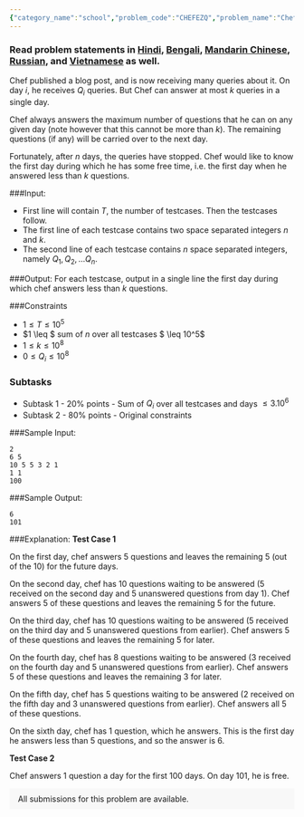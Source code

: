 ```yaml
---
{"category_name":"school","problem_code":"CHEFEZQ","problem_name":"Chef and Easy Queries","problemComponents":{"constraints":"","constraintsState":false,"subtasks":"","subtasksState":false,"inputFormat":"","inputFormatState":false,"outputFormat":"","outputFormatState":false,"sampleTestCases":{"0":{"id":1,"input":"2 \r\n6 5 \r\n10 5 5 3 2 1 \r\n1 1\r\n100","output":"6\r\n101","explanation":"**Test Case 1**\r\n\r\nOn the first day, chef answers 5 questions and leaves the remaining 5 (out of the 10) for the future days.\r\n\r\nOn the second day, chef has 10 questions waiting to be answered (5 received on the second day and 5 unanswered questions from day 1). Chef answers 5 of these questions and leaves the remaining 5 for the future.\r\n\r\nOn the third day, chef has 10 questions waiting to be answered (5 received on the third day and 5 unanswered questions from earlier). Chef answers 5 of these questions and leaves the remaining 5 for later.\r\n\r\nOn the fourth day, chef has 8 questions waiting to be answered (3 received on the fourth day and 5 unanswered questions from earlier). Chef answers 5 of these questions and leaves the remaining 3 for later.\r\n\r\nOn the fifth day, chef has 5 questions waiting to be answered (2 received on the fifth day and 3 unanswered questions from earlier). Chef answers all 5 of these questions.\r\n\r\nOn the sixth day, chef has 1 question, which he answers. This is the first day he answers less than 5 questions, and so the answer is 6.\r\n\r\n**Test Case 2**\r\n\r\nChef answers 1 question a day for the first 100 days. On day 101, he is free.","isDeleted":false}}},"video_editorial_url":"","languages_supported":{"0":"CPP14","1":"C","2":"JAVA","3":"PYTH 3.6","4":"CPP17","5":"PYTH","6":"PYP3","7":"CS2","8":"ADA","9":"PYPY","10":"TEXT","11":"PAS fpc","12":"NODEJS","13":"RUBY","14":"PHP","15":"GO","16":"HASK","17":"TCL","18":"PERL","19":"SCALA","20":"LUA","21":"kotlin","22":"BASH","23":"JS","24":"LISP sbcl","25":"rust","26":"PAS gpc","27":"BF","28":"CLOJ","29":"R","30":"D","31":"CAML","32":"FORT","33":"ASM","34":"swift","35":"FS","36":"WSPC","37":"LISP clisp","38":"SQL","39":"SCM guile","40":"PERL6","41":"ERL","42":"CLPS","43":"ICK","44":"NICE","45":"PRLG","46":"ICON","47":"COB","48":"SCM chicken","49":"PIKE","50":"SCM qobi","51":"ST","52":"SQLQ","53":"NEM"},"max_timelimit":1,"source_sizelimit":50000,"problem_author":"srikkanth_adm","problem_tester":"","date_added":"1-10-2020","tags":{"0":"cakewalk","1":"oct20","2":"srikkanth_adm"},"problem_difficulty_level":"Cakewalk","best_tag":"","editorial_url":"https://discuss.codechef.com/problems/CHEFEZQ","time":{"view_start_date":1104528600,"submit_start_date":1104528600,"visible_start_date":1104528600,"end_date":1735669800},"is_direct_submittable":false,"problemDiscussURL":"https://discuss.codechef.com/search?q=CHEFEZQ","is_proctored":false,"visitedContests":{},"layout":"problem"}
---
```

### Read problem statements in [Hindi](https://www.codechef.com/download/translated/OCT20/hindi/CHEFEZQ.pdf), [Bengali](https://www.codechef.com/download/translated/OCT20/bengali/CHEFEZQ.pdf), [Mandarin Chinese](https://www.codechef.com/download/translated/OCT20/mandarin/CHEFEZQ.pdf), [Russian](https://www.codechef.com/download/translated/OCT20/russian/CHEFEZQ.pdf), and [Vietnamese](https://www.codechef.com/download/translated/OCT20/vietnamese/CHEFEZQ.pdf) as well.

Chef published a blog post, and is now receiving many queries about it. On day $i$, he receives $Q_i$ queries. But Chef can answer at most $k$ queries in a single day. 

Chef always answers the maximum number of questions that he can on any given day (note however that this cannot be more than $k$). The remaining questions (if any) will be carried over to the next day.

Fortunately, after $n$ days, the queries have stopped. Chef would like to know the first day during which he has some free time, i.e. the first day when he answered less than $k$ questions. 

###Input:

- First line will contain $T$, the number of testcases. Then the testcases follow.
- The first line of each testcase contains two space separated integers $n$ and $k$.
- The second line of each testcase contains $n$ space separated integers, namely $Q_1, Q_2, ... Q_n$.

###Output:
For each testcase, output in a single line the first day during which chef answers less than $k$ questions. 

###Constraints 
- $1 \leq T \leq 10^5$
- $1 \leq $ sum of $n$ over all testcases $ \leq 10^5$
- $1 \leq k \leq 10^8$
- $0 \leq Q_i \leq 10^8$

### Subtasks
- Subtask 1 - 20% points - Sum of $Q_i$ over all testcases and days $\leq 3 . 10^6$
- Subtask 2 - 80% points - Original constraints

###Sample Input:
```
2 
6 5 
10 5 5 3 2 1 
1 1
100
```

###Sample Output:
```
6
101
```
	
###Explanation:
**Test Case 1**

On the first day, chef answers 5 questions and leaves the remaining 5 (out of the 10) for the future days.

On the second day, chef has 10 questions waiting to be answered (5 received on the second day and 5 unanswered questions from day 1). Chef answers 5 of these questions and leaves the remaining 5 for the future.

On the third day, chef has 10 questions waiting to be answered (5 received on the third day and 5 unanswered questions from earlier). Chef answers 5 of these questions and leaves the remaining 5 for later.

On the fourth day, chef has 8 questions waiting to be answered (3 received on the fourth day and 5 unanswered questions from earlier). Chef answers 5 of these questions and leaves the remaining 3 for later.

On the fifth day, chef has 5 questions waiting to be answered (2 received on the fifth day and 3 unanswered questions from earlier). Chef answers all 5 of these questions.

On the sixth day, chef has 1 question, which he answers. This is the first day he answers less than 5 questions, and so the answer is 6.

**Test Case 2**

Chef answers 1 question a day for the first 100 days. On day 101, he is free.
<aside style='background: #f8f8f8;padding: 10px 15px;'><div>All submissions for this problem are available.</div></aside>